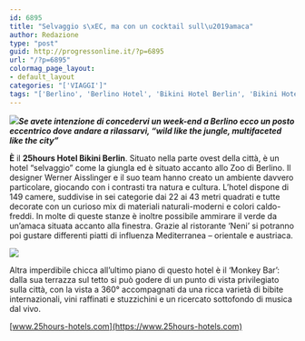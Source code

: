 ```yaml
---
id: 6895
title: "Selvaggio s\xEC, ma con un cocktail sull\u2019amaca"
author: Redazione
type: "post"
guid: http://progressonline.it/?p=6895
url: "/?p=6895"
colormag_page_layout:
- default_layout
categories: "['VIAGGI']"
tags: "['Berlino', 'Berlino Hotel', 'Bikini Hotel Berlin', 'Bikini Hotel Berlino']"
---
```


***![](https://progressonline.it/wp-content/uploads/2017/10/bikini-hotel-berlin-300x211.jpg)Se avete intenzione di concedervi un week-end a Berlino ecco un posto eccentrico dove andare a rilassarvi, “wild like the jungle, multifaceted like the city”***

**È** il **25hours Hotel Bikini Berlin**. Situato nella parte ovest della città, è un hotel “selvaggio” come la giungla ed è situato accanto allo Zoo di Berlino. Il designer Werner Aisslinger e il suo team hanno creato un ambiente davvero particolare, giocando con i contrasti tra natura e cultura. L’hotel dispone di 149 camere, suddivise in sei categorie dai 22 ai 43 metri quadrati e tutte decorate con un curioso mix di materiali naturali-moderni e colori caldo-freddi. In molte di queste stanze è inoltre possibile ammirare il verde da un’amaca situata accanto alla finestra. Grazie al ristorante ‘Neni’ si potranno poi gustare differenti piatti di influenza Mediterranea – orientale e austriaca.

![](https://progressonline.it/wp-content/uploads/2017/10/berlino-hotel-bikini-300x209.jpg)

Altra imperdibile chicca all’ultimo piano di questo hotel è il ‘Monkey Bar’: dalla sua terrazza sul tetto si può godere di un punto di vista privilegiato sulla città, con la vista a 360° accompagnati da una ricca varietà di bibite internazionali, vini raffinati e stuzzichini e un ricercato sottofondo di musica dal vivo.

[www.25hours-hotels.com](https://www.25hours-hotels.com)